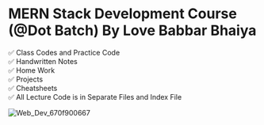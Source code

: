 # MERN Stack Development Course (@Dot Batch) By Love Babbar Bhaiya

✅ Class Codes and Practice Code <br>
✅ Handwritten Notes  <br>
✅ Home Work <br>
✅ Projects <br>
✅ Cheatsheets <br>
✅ All Lecture Code is in Separate Files and Index File  <br>

![Web_Dev_670f900667](https://user-images.githubusercontent.com/71000042/210425167-f8fdcc84-4117-4c14-8952-d82402ab95f5.jpg)

